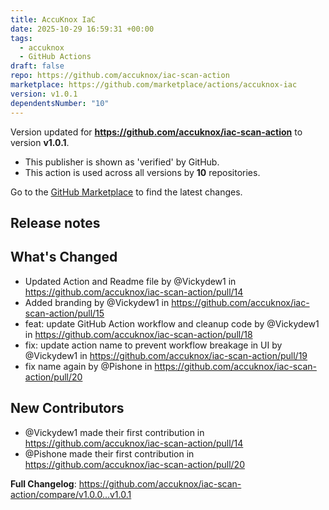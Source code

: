 ```yaml
---
title: AccuKnox IaC
date: 2025-10-29 16:59:31 +00:00
tags:
  - accuknox
  - GitHub Actions
draft: false
repo: https://github.com/accuknox/iac-scan-action
marketplace: https://github.com/marketplace/actions/accuknox-iac
version: v1.0.1
dependentsNumber: "10"
---
```



Version updated for **https://github.com/accuknox/iac-scan-action** to version **v1.0.1**.
- This publisher is shown as 'verified' by GitHub.
- This action is used across all versions by **10** repositories.

Go to the [GitHub Marketplace](https://github.com/marketplace/actions/accuknox-iac) to find the latest changes.

## Release notes

## What's Changed
* Updated Action and Readme file by @Vickydew1 in https://github.com/accuknox/iac-scan-action/pull/14
* Added branding by @Vickydew1 in https://github.com/accuknox/iac-scan-action/pull/15
* feat: update GitHub Action workflow and cleanup code by @Vickydew1 in https://github.com/accuknox/iac-scan-action/pull/18
* fix: update action name to prevent workflow breakage in UI by @Vickydew1 in https://github.com/accuknox/iac-scan-action/pull/19
* fix name again by @Pishone in https://github.com/accuknox/iac-scan-action/pull/20

## New Contributors
* @Vickydew1 made their first contribution in https://github.com/accuknox/iac-scan-action/pull/14
* @Pishone made their first contribution in https://github.com/accuknox/iac-scan-action/pull/20

**Full Changelog**: https://github.com/accuknox/iac-scan-action/compare/v1.0.0...v1.0.1
